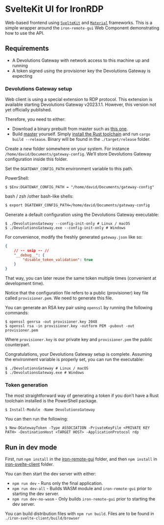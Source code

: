 # SvelteKit UI for IronRDP

Web-based frontend using [`SvelteKit`](https://kit.svelte.dev/) and [`Material`](https://material.io) frameworks.
This is a simple wrapper around the `iron-remote-gui` Web Component demonstrating how to use the API.

## Requirements

-   A Devolutions Gateway with network access to this machine up and running
-   A token signed using the provisioner key the Devolutions Gateway is expecting

### Devolutions Gateway setup

Web client is using a special extension to RDP protocol.
This extension is available starting Devolutions Gateway v2023.1.1.
However, this version not yet officially published.

Therefore, you need to either:

-   Download a binary prebuilt from master such as [this one](https://devolutions.sharepoint.com/:f:/s/Prereleases/En3Y3T3OIuFFpYknTZYZfIYBXo_OpCubXBKd8wpjZ7Qrtg?e=MBVz53).
-   Build [master](https://github.com/Devolutions/devolutions-gateway/tree/master) yourself.
    Simply [install the Rust toolchain](https://rustup.rs/) and run `cargo build --release`. Binary will be found in the `./target/release` folder.

Create a new folder somewhere on your system. For instance `/home/david/Documents/gateway-config`.
We’ll store Devolutions Gateway configuration inside this folder.

Set the `DGATEWAY_CONFIG_PATH` environment variable to this path.

PowerShell:

```pwsh
$ $Env:DGATEWAY_CONFIG_PATH = "/home/david/Documents/gateway-config"
```

bash / zsh /other bash-like shells:

```bash
$ export DGATEWAY_CONFIG_PATH=/home/david/Documents/gateway-config
```

Generate a default configuration using the Devolutions Gateway executable:

```shell
$ ./DevolutionsGateway --config-init-only # Linux / macOS
$ ./DevolutionsGateway.exe --config-init-only # Windows
```

For convenience, modify the freshly generated `gateway.json` like so:

```json
{
    // -- snip -- //
    "__debug__": {
        "disable_token_validation": true
    }
}
```

That way, you can later reuse the same token multiple times (convenient at development time).

Notice that the configuration file refers to a public (provisioner) key file called `provisioner.pem`.
We need to generate this file.

You can generate an RSA key pair using `openssl` by running the following commands:

```shell
$ openssl genrsa -out provisioner.key 2048
$ openssl rsa -in provisioner.key -outform PEM -pubout -out provisioner.pem
```

Where `provisioner.key` is our private key and `provisioner.pem` the public counterpart.

Congratulations, your Devolutions Gateway setup is complete.
Assuming the environment variable is properly set, you can run the executable:

```shell
$ ./DevolutionsGateway # Linux / macOS
$ ./DevolutionsGateway.exe # Windows
```

### Token generation

The most straightforward way of generating a token if you don’t have a Rust toolchain installed is
the PowerShell package.

```pwsh
$ Install-Module -Name DevolutionsGateway
```

You can then run the following:

```pwsh
$ New-DGatewayToken -Type ASSOCIATION -PrivateKeyFile <PRIVATE KEY PATH> -DestinationHost <TARGET HOST> -ApplicationProtocol rdp
```

## Run in dev mode

First, run `npm install` in the [iron-remote-gui](../iron-remote-gui/) folder,
and then `npm install` in [iron-svelte-client](./) folder.

You can then start the dev server with either:

-   `npm run dev` - Runs only the final application.
-   `npm run dev-all` - Builds WASM module and `iron-remote-gui` prior to starting the dev server.
-   `npm run dev-no-wasm` - Only builds `iron-remote-gui` prior to starting the dev server.

You can build distribution files with `npm run build`.
Files are to be found in `./iron-svelte-client/build/browser`
